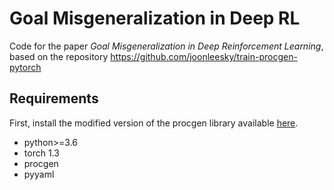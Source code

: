 # Goal Misgeneralization in Deep RL
Code for the paper *Goal Misgeneralization in Deep Reinforcement Learning*, based on the repository https://github.com/joonleesky/train-procgen-pytorch


## Requirements
First, install the modified version of the procgen library available [here](https://anonymous.4open.science/r/procgen-modified/README.md).

- python>=3.6
- torch 1.3
- procgen
- pyyaml
